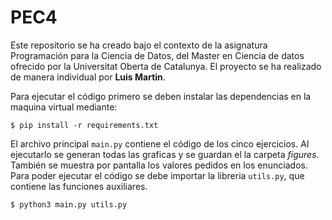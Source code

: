 # PEC4

Este repositorio se ha creado bajo el contexto de la asignatura Programación para la Ciencia de Datos, del Master en Ciencia de datos ofrecido por la Universitat Oberta de Catalunya. El proyecto se ha realizado de manera individual por **Luis Martin**.

Para ejecutar el código primero se deben instalar las dependencias en la maquina virtual mediante:

`$ pip install -r requirements.txt`

El archivo principal `main.py` contiene el código de los cinco ejercicios. Al ejecutarlo se generan todas las graficas y se guardan el la carpeta *figures*. También se muestra por pantalla los valores pedidos en los enunciados. Para poder ejecutar el código se debe importar la libreria `utils.py`, que contiene las funciones auxiliares.

`$ python3 main.py utils.py`
